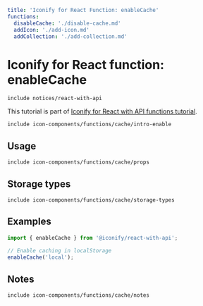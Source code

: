 ```yaml
title: 'Iconify for React Function: enableCache'
functions:
  disableCache: './disable-cache.md'
  addIcon: './add-icon.md'
  addCollection: './add-collection.md'
```

# Iconify for React function: enableCache

`include notices/react-with-api`

This tutorial is part of [Iconify for React with API functions tutorial](./index.md#functions).

`include icon-components/functions/cache/intro-enable`

## Usage

`include icon-components/functions/cache/props`

## Storage types

`include icon-components/functions/cache/storage-types`

## Examples

```js
import { enableCache } from '@iconify/react-with-api';

// Enable caching in localStorage
enableCache('local');
```

## Notes

`include icon-components/functions/cache/notes`
